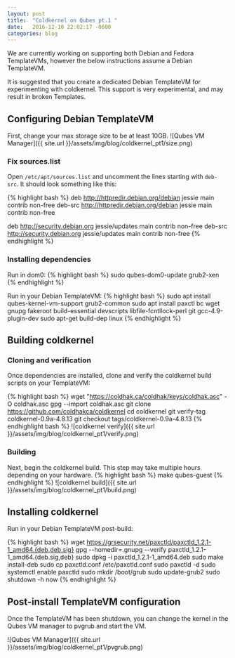 ```yaml
---
layout: post
title:  "Coldkernel on Qubes pt.1 "
date:   2016-12-10 22:02:17 -0600
categories: blog
---
```

We are currently working on supporting both Debian and Fedora TemplateVMs, however the below instructions assume a Debian TemplateVM. 

It is suggested that you create a dedicated Debian TemplateVM for experimenting with coldkernel. This support is very experimental, and may result in broken Templates. 

## Configuring Debian TemplateVM
First, change your max storage size to be at least 10GB.
![Qubes VM Manager]({{ site.url }}/assets/img/blog/coldkernel_pt1/size.png)
### Fix sources.list
Open ```/etc/apt/sources.list``` and uncomment the lines starting with ```deb-src```. It should look something like this:

{% highlight bash %}
deb http://httpredir.debian.org/debian jessie main contrib non-free
deb-src http://httpredir.debian.org/debian jessie main contrib non-free

deb http://security.debian.org jessie/updates main contrib non-free
deb-src http://security.debian.org jessie/updates main contrib non-free
{% endhighlight %}

### Installing dependencies
Run in dom0:
{% highlight bash %}
sudo qubes-dom0-update grub2-xen
{% endhighlight %}

Run in your Debian TemplateVM:
{% highlight bash %}
sudo apt install qubes-kernel-vm-support grub2-common
sudo apt install paxctl bc wget gnupg fakeroot build-essential devscripts libfile-fcntllock-perl git gcc-4.9-plugin-dev
sudo apt-get build-dep linux
{% endhighlight %}

## Building coldkernel
### Cloning and verification
Once dependencies are installed, clone and verify the coldkernel build scripts on your TemplateVM:

{% highlight bash %}
wget "https://coldhak.ca/coldhak/keys/coldhak.asc" -O coldhak.asc
gpg --import coldhak.asc
git clone https://github.com/coldhakca/coldkernel
cd coldkernel
git verify-tag coldkernel-0.9a-4.8.13
git checkout tags/coldkernel-0.9a-4.8.13
{% endhighlight bash %}
![coldkernel verify]({{ site.url }}/assets/img/blog/coldkernel_pt1/verify.png)

### Building
Next, begin the coldkernel build. This step may take multiple hours depending on your hardware.
{% highlight bash %}
make qubes-guest
{% endhighlight %}
![coldkernel build]({{ site.url }}/assets/img/blog/coldkernel_pt1/build.png)

## Installing coldkernel
Run in your Debian TemplateVM post-build:

{% highlight bash %}
wget https://grsecurity.net/paxctld/paxctld_1.2.1-1_amd64.{deb,deb.sig}
gpg --homedir=.gnupg --verify paxctld_1.2.1-1_amd64.{deb.sig,deb}
sudo dpkg -i paxctld_1.2.1-1_amd64.deb
sudo make install-deb
sudo cp paxctld.conf /etc/paxctld.conf
sudo paxctld -d
sudo systemctl enable paxctld
sudo mkdir /boot/grub
sudo update-grub2
sudo shutdown -h now
{% endhighlight %}

## Post-install TemplateVM configuration
Once the TemplateVM has been shutdown, you can change the kernel in the Qubes VM manager to pvgrub and start the VM.

![Qubes VM Manager]({{ site.url }}/assets/img/blog/coldkernel_pt1/pvgrub.png)
